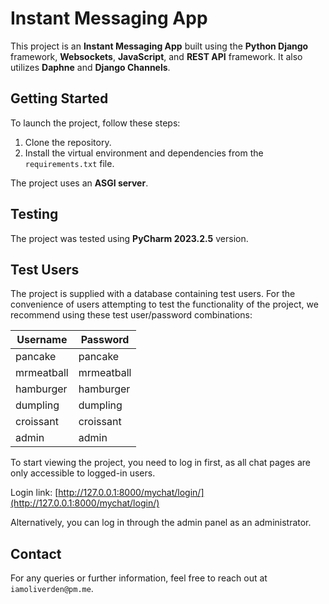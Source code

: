 # Instant Messaging App

This project is an **Instant Messaging App** built using the **Python Django** framework, **Websockets**, **JavaScript**, and **REST API** framework. It also utilizes **Daphne** and **Django Channels**.

## Getting Started

To launch the project, follow these steps:

1. Clone the repository.
2. Install the virtual environment and dependencies from the `requirements.txt` file.

The project uses an **ASGI server**.

## Testing

The project was tested using **PyCharm 2023.2.5** version.

## Test Users

The project is supplied with a database containing test users. For the convenience of users attempting to test the functionality of the project, we recommend using these test user/password combinations:

| Username  | Password  |
|-----------|-----------|
| pancake   | pancake   |
| mrmeatball| mrmeatball|
| hamburger | hamburger |
| dumpling  | dumpling  |
| croissant | croissant |
| admin     | admin     |


To start viewing the project, you need to log in first, as all chat pages are only accessible to logged-in users.

Login link: [http://127.0.0.1:8000/mychat/login/](http://127.0.0.1:8000/mychat/login/)

Alternatively, you can log in through the admin panel as an administrator.

## Contact

For any queries or further information, feel free to reach out at `iamoliverden@pm.me`.
